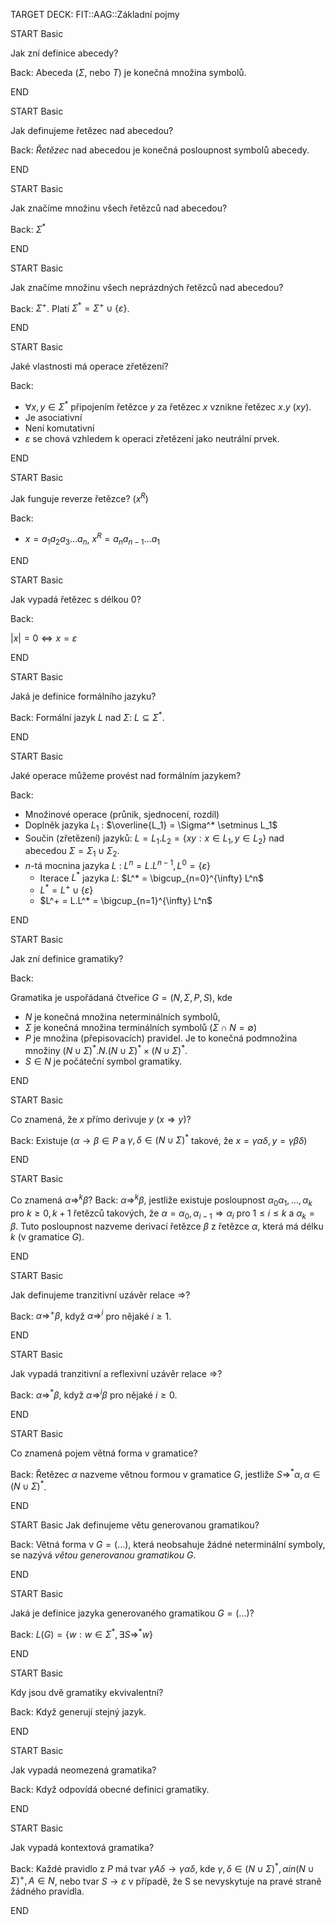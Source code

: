 TARGET DECK: FIT::AAG::Základní pojmy

START
Basic

Jak zní definice abecedy?

Back:
Abeceda ($\Sigma$, nebo $T$) je konečná množina symbolů.

END

START
Basic

Jak definujeme řetězec nad abecedou?

Back:
*Řetězec* nad abecedou je konečná posloupnost symbolů abecedy.

END

START
Basic

Jak značíme množinu všech řetězců nad abecedou?

Back:
$\Sigma^*$

END

START
Basic

Jak značíme množinu všech neprázdných řetězců nad abecedou?

Back:
$\Sigma^+$.
Platí $\Sigma^* = \Sigma^+ \cup \{\varepsilon\}$.

END


START
Basic

Jaké vlastnosti má operace zřetězení?

Back:
- $\forall x, y \in \Sigma^*$ připojením řetězce $y$ za řetězec $x$ vznikne řetězec $x.y$ ($xy$).
- Je asociativní
- Není komutativní
- $\varepsilon$ se chová vzhledem k operaci zřetězení jako neutrální prvek.

END

START
Basic

Jak funguje reverze řetězce? ($x^R$)

Back:
- $x = a_1 a_2 a_3 \ldots a_n$, $x^R = a_n a_{n-1} \ldots a_1$

END

START
Basic

Jak vypadá řetězec s délkou $0$?

Back:

$|x| = 0 \Leftrightarrow x = \varepsilon$

END

START
Basic

Jaká je definice formálního jazyku?

Back:
Formální jazyk $L$ nad $\Sigma$: $L \subseteq \Sigma^*$.


END

START
Basic

Jaké operace můžeme provést nad formálním jazykem?

Back:
- Množinové operace (průnik, sjednocení, rozdíl)
- Doplněk jazyka $L_1$ : $\overline{L_1} = \Sigma^* \setminus L_1$
- Součin (zřetězení) jazyků: $L = L_1 . L_2 = \{xy : x \in L_1, y \in L_2\}$ nad abecedou $\Sigma = \Sigma_1 \cup \Sigma_2$.
- $n$-tá mocnina jazyka $L$ : $L^n = L.L^{n-1}, L^0 = \{ \varepsilon \}$
	- Iterace $L^*$ jazyka $L$: $L^* = \bigcup_{n=0}^{\infty} L^n$
	- $L^* = L^+ \cup \{ \varepsilon \}$
	- $L^+ = L.L^* = \bigcup_{n=1}^{\infty} L^n$

END

START
Basic

Jak zní definice gramatiky?

Back:

Gramatika je uspořádaná čtveřice $G = (N, \Sigma, P, S)$, kde
- $N$ je konečná množina neterminálních symbolů,
- $\Sigma$ je konečná množina terminálních symbolů ($\Sigma \cap N = \emptyset$)
- $P$ je množina (přepisovacích) pravidel. Je to konečná podmnožina množiny $(N \cup \Sigma)^*.N.(N \cup \Sigma)^* \times (N \cup \Sigma)^*$.
- $S \in N$ je počáteční symbol gramatiky.

END

START
Basic

Co znamená, že $x$ přímo derivuje $y$ ($x \Rightarrow y$)?

Back:
Existuje ($\alpha \rightarrow \beta \in P$ a $\gamma, \delta \in (N \cup \Sigma)^*$ takové, že $x = \gamma \alpha \delta, y = \gamma \beta \delta$)


END

START
Basic

Co znamená $\alpha \Rightarrow^k \beta$?
Back:
$\alpha \Rightarrow^k \beta$, jestliže existuje posloupnost $\alpha_0 \alpha_1, \ldots, \alpha_k$ pro $k \geq 0, k+1$  řetězců takových, že $\alpha = \alpha_0, \alpha_{i-1} \Rightarrow \alpha_i$ pro $1 \leq i \leq k$ a $\alpha_k = \beta$. Tuto posloupnost nazveme derivací řetězce $\beta$ z řetězce $\alpha$, která má délku $k$ (v gramatice $G$).

END

START
Basic

Jak definujeme tranzitivní uzávěr relace $\Rightarrow$?

Back:
$\alpha \Rightarrow^+ \beta$, když $\alpha \Rightarrow^i$ pro nějaké $i \geq 1$.

END

START
Basic

Jak vypadá tranzitivní a reflexivní uzávěr relace $\Rightarrow$?

Back:
$\alpha \Rightarrow^* \beta$, když $\alpha \Rightarrow^i \beta$ pro nějaké $i \geq 0$.

END

START
Basic

Co znamená pojem větná forma v gramatice?

Back:
Řetězec $\alpha$ nazveme větnou formou v gramatice $G$, jestliže $S \Rightarrow^* \alpha, \alpha \in (N \cup \Sigma)^*$.

END

START
Basic
Jak definujeme větu generovanou gramatikou?

Back:
Větná forma v $G = (\ldots)$, která neobsahuje žádné neterminální symboly, se nazývá *větou generovanou gramatikou $G$*.

END

START
Basic

Jaká je definice jazyka generovaného gramatikou $G = (\ldots)$?

Back:
$L(G) = \{ w : w \in \Sigma^*, \exists S \Rightarrow^* w \}$

END

START
Basic

Kdy jsou dvě gramatiky ekvivalentní?

Back:
Když generují stejný jazyk.

END

START
Basic

Jak vypadá neomezená gramatika?

Back:
Když odpovídá obecné definici gramatiky.

END



START
Basic

Jak vypadá kontextová gramatika?

Back:
Každé pravidlo z $P$ má tvar $\gamma A \delta \rightarrow \gamma \alpha \delta$, kde $\gamma, \delta \in (N \cup \Sigma)^*, \alpha in (N \cup \Sigma)^+, A \in N$, nebo tvar $S \rightarrow \varepsilon$ v případě, že S se nevyskytuje na pravé straně žádného pravidla.

END
